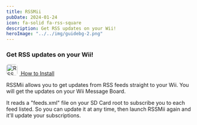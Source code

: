 ```yaml
---
title: RSSMii
pubDate: 2024-01-24
icon: fa-solid fa-rss-square
description: Get RSS updates on your Wii!
heroImage: "../../img/guidebg-2.png"
---
```


### Get RSS updates on your Wii!

<a href="https://wii.hacks.guide/rssmii" class="btn btn-success" style="margin-top:5px; width:100%;"><img src="https://www.rc24.xyz/images/rssmii/rssmii.png" alt="RSSMii" style="border-radius:6px; margin-right:5px;" height="30px"> How to Install</a>


RSSMii allows you to get updates from RSS feeds straight to your Wii. You will get the updates on your Wii Message Board.

It reads a "feeds.xml" file on your SD Card root to subscribe you to each feed listed. So you can update it at any time, then launch RSSMii again and it'll update your subscriptions.

